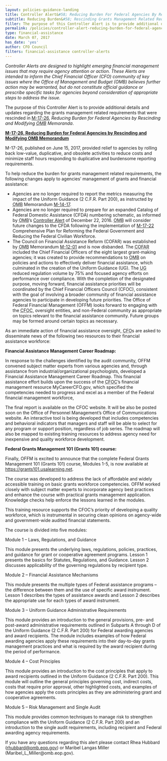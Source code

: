 ```yaml
---
layout: policies-guidance-landing
title: Controller Alert&#58; Reducing Burden For Federal Agencies By Rescinding Grants Management Related Requirements
subtitle: Reducing Burden&#58; Rescinding Grants Management Related Requirements 
filler: The purpose of this Controller Alert is to provide additional details and updates regarding the grants management related requirements that were rescinded in M-17-26. 
permalink: /policies/controller-alert-reducing-burden-for-federal-agencies-by-rescinding-grants-management-related-requirements/
type: financial-assistance
date: March 07, 2017
has_date: 'yes'
author: CFO Council 
filters: financial-assistance controller-alerts
---
```



<div >
<p><em>Controller Alerts are designed to highlight emerging financial management issues that may require agency attention or action.  These Alerts are intended to inform the Chief Financial Officer (CFO) community of key issues where the Office of Management and Budget (OMB) believes further action may be warranted, but do not constitute official guidance or prescribe specific tasks for agencies beyond consideration of appropriate steps to address the issue.</em></p>
<p>The purpose of this Controller Alert is to provide additional details and updates regarding the grants management related requirements that were rescinded in <a href="https://www.whitehouse.gov/sites/whitehouse.gov/files/omb/memoranda/2017/M-17-26.pdf">M-17-26</a>, <em>Reducing Burden for Federal Agencies by Rescinding and Modifying <abbr title="Office of Management and Budget">OMB</abbr> Memoranda</em>.</p>
<p><strong><u>M-17-26, Reducing Burden for Federal Agencies by Rescinding and Modifying <abbr title="Office of Management and Budget">OMB</abbr> Memorandum</u></strong></p>
<p>M-17-26, published on June 15, 2017,  provided relief to agencies by rolling back low-value, duplicative, and obsolete activities to reduce costs and minimize staff hours responding to duplicative and burdensome reporting requirements.</p>
<p>To help reduce the burden for grants management related requirements, the following changes apply to agencies’ management of grants and financial assistance:</p>
<ul>
<li>Agencies are no longer required to report the metrics measuring the impact of the Uniform Guidance (2 C.F.R. Part 200), as instructed by <abbr title="Office of Management and Budget">OMB</abbr> Memorandum <a href="https://obamawhitehouse.archives.gov/sites/default/files/omb/memoranda/2014/m-14-17.pdf">M-14-17</a>.</li>
<li>Agencies are no longer required to prepare for an expanded Catalog of Federal Domestic Assistance (CFDA) numbering schematic, as informed by <abbr title="Office of Management and Budget">OMB</abbr>’s <a href="{{site.baseurl}}/policies/controller-alert-catalog-of-federal-domestic-assistance-numbering-schematic/">Controller Alert</a> of December 22, 2016. <abbr title="Office of Management and Budget">OMB</abbr> will consider future changes to the CFDA following the implementation of <a href="https://www.whitehouse.gov/sites/whitehouse.gov/files/omb/memoranda/2017/M-17-22.pdf">M-17-22</a> Comprehensive Plan for Reforming the Federal Government and Reducing the Federal Civilian Workforce.</li>
<li>The Council on Financial Assistance Reform (COFAR) was established by <abbr title="Office of Management and Budget">OMB</abbr> Memorandum <a href="https://obamawhitehouse.archives.gov/sites/default/files/omb/memoranda/2012/m-12-01.pdf">M-12-01</a> and is now disbanded. The <abbr title="Council on Financial Assistance Reform">COFAR</abbr> included the Chief Financial Officers of the eight largest grant-making agencies; it was created to provide recommendations to <abbr title="Office of Management and Budget">OMB</abbr> on policies and actions to effectively deliver financial assistance, which culminated in the creation of the Uniform Guidance (UG). The <abbr title="Uniform Guidance">UG</abbr> reduced regulation volume by 75% and focused agency efforts on performance over compliance. With the completion of the designated purpose, moving forward, financial assistance priorities will be coordinated by the Chief Financial Officers Council (CFOC), consistent with the goal of involving a broader community of financial assistance agencies to participate in developing future priorities. The Office of Federal Financial Management (OFFM) looks forward to engaging with the <abbr title="Chief Financial Officer Council">CFOC</abbr>, oversight entities, and non-Federal community as appropriate on topics relevant to the financial assistance community. Future groups may be formed around certain topics as necessary.</li>
</ul>
<p>As an immediate action of financial assistance oversight, <abbr title="Chief Financial Officer">CFO</abbr>s are asked to disseminate news of the following two resources to their financial assistance workforce:</p>
<p><strong>Financial Assistance Management Career Roadmap:</strong></p>
<p>In response to the challenges identified by the audit community, OFFM convened subject matter experts from various agencies and, through assistance from industrial/organizational psychologists, developed a Financial Assistance Management Career Roadmap. This financial assistance effort builds upon the success of the <abbr title="Chief Financial Officer Council">CFOC</abbr>’s financial management resource MyCareerCFO.gov, which specified the competencies needed to progress and excel as a member of the Federal financial management workforce,</p>
<p>The final report is available on the CFOC website. It will be also be posted soon on the Office of Personnel Management’s Office of Communications website.  An interactive tool is being developed that includes competencies and behavioral indicators that managers and staff will be able to select for any program or support position, regardless of job series. The roadmap will also be mapped to existing training resources to address agency need for inexpensive and quality workforce development.</p>
<p><strong>Federal Grants Management 101 (Grants 101) course:  </strong></p>
<p>Finally, OFFM is excited to announce that the complete Federal Grants Management 101 (Grants 101) course, Modules 1-5, is now available at <a href="https://grants101.usalearning.net">https://grants101.usalearning.net</a>.</p>
<p>The course was developed to address the lack of affordable and widely accessible training on basic grants workforce competencies.   OFFM worked closely with subject matter experts to incorporate agency best practices and enhance the course with practical grants management application. Knowledge checks help enforce the lessons learned in the modules.</p>
<p>This training resource supports the CFOC’s priority of developing a quality workforce, which is instrumental in securing clean opinions on agency-wide and government-wide audited financial statements.</p>
<p>The course is divided into five modules:</p>
<p>Module 1 – Laws, Regulations, and Guidance</p>
<p>This module presents the underlying laws, regulations, policies, practices, and guidance for grant or cooperative agreement programs.  Lesson 1 presents the basics for Statutes, Regulations, and Guidance.  Lesson 2 discusses applicability of the governing regulations by recipient type.</p>
<p>Module 2 – Financial Assistance Mechanisms</p>
<p>This module presents the multiple types of Federal assistance programs – the difference between them and the use of specific award instrument.  Lesson 1 describes the types of assistance awards and Lesson 2 describes the appropriate use for each types of award instrument.</p>
<p>Module 3 – Uniform Guidance Administrative Requirements</p>
<p>This module provides an introduction to the general provisions, pre- and post-award administrative requirements outlined in Subparts A through D of the Uniform Guidance (2 C.F.R. Part 200) for Federal awarding agencies and award recipients. The module includes examples of how Federal awarding agencies apply these requirements into their day-to-day grants management practices and what is required by the award recipient during the period of performance.</p>
<p>Module 4 – Cost Principles</p>
<p>This module provides an introduction to the cost principles that apply to award recipients outlined in the Uniform Guidance (2 C.F.R. Part 200). This module will outline the general principles governing cost, indirect costs, costs that require prior approval, other highlighted costs, and examples of how agencies apply the costs principles as they are administering grant and cooperative agreements.</p>
<p>Module 5 – Risk Management and Single Audit</p>
<p>This module provides common techniques to manage risk to strengthen compliance with the Uniform Guidance (2 C.F.R. Part 200) and an introduction to the single audit requirements, including recipient and Federal awarding agency requirements.</p>
<p>If you have any questions regarding this alert please contact Rhea Hubbard (<a href="mailto:rhubbard@omb.eop.gov">rhubbard@omb.eop.gov</a>) or Maribel Langas Miller (Maribel_L_Miller@omb.eop.gov).</p>

